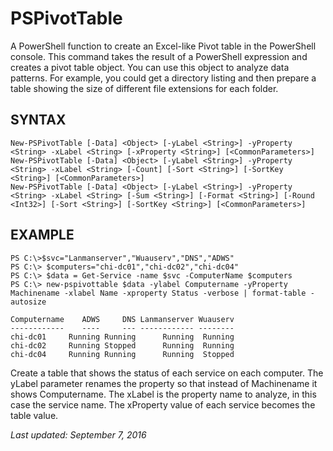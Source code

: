 # PSPivotTable
A PowerShell function to create an Excel-like Pivot table in the PowerShell console. This command takes the result of a PowerShell expression and creates a pivot table object. You can use this object to analyze data patterns. For example, you could get a directory listing and then prepare a table showing the size of different file extensions for each folder.

## SYNTAX

    New-PSPivotTable [-Data] <Object> [-yLabel <String>] -yProperty <String> -xLabel <String> [-xProperty <String>] [<CommonParameters>]
    New-PSPivotTable [-Data] <Object> [-yLabel <String>] -yProperty <String> -xLabel <String> [-Count] [-Sort <String>] [-SortKey <String>] [<CommonParameters>]
    New-PSPivotTable [-Data] <Object> [-yLabel <String>] -yProperty <String> -xLabel <String> [-Sum <String>] [-Format <String>] [-Round <Int32>] [-Sort <String>] [-SortKey <String>] [<CommonParameters>]

## EXAMPLE

    PS C:\>$svc="Lanmanserver","Wuauserv","DNS","ADWS"
    PS C:\> $computers="chi-dc01","chi-dc02","chi-dc04"
    PS C:\> $data = Get-Service -name $svc -ComputerName $computers
    PS C:\> new-pspivottable $data -ylabel Computername -yProperty Machinename -xlabel Name -xproperty Status -verbose | format-table -autosize
    
    Computername    ADWS     DNS Lanmanserver Wuauserv
    ------------    ----     --- ------------ --------
    chi-dc01     Running Running      Running  Running
    chi-dc02     Running Stopped      Running  Running
    chi-dc04     Running Running      Running  Stopped
    
Create a table that shows the status of each service on each computer. The yLabel parameter renames the property so that instead of Machinename it shows Computername. The xLabel is the property name to analyze, in this case the service name. The xProperty value of each service becomes the table value.

_Last updated: September 7, 2016_